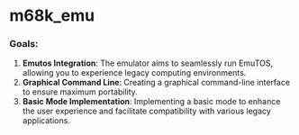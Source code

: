 # m68k_emu

### Goals:
1. **Emutos Integration**: The emulator aims to seamlessly run EmuTOS, allowing you to experience legacy computing environments.
2. **Graphical Command Line**: Creating a graphical command-line interface to ensure maximum portability.
3. **Basic Mode Implementation**: Implementing a basic mode to enhance the user experience and facilitate compatibility with various legacy applications.
